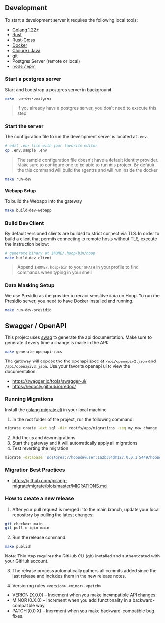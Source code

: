 ## Development

To start a development server it requires the following local tools:

- [Golang 1.22+](https://go.dev/doc/install)
- [Rust](https://www.rust-lang.org/tools/install)
- [Rust-Cross](https://github.com/cross-rs/cross)
- [Docker](https://docs.docker.com/engine/install/)
- [Clojure / Java](https://clojure.org/guides/install_clojure)
- [git](https://git-scm.com/book/en/v2/Getting-Started-Installing-Git)
- Postgres Server (remote or local)
- [node / npm](https://nodejs.org/en/download)

### Start a postgres server

Start and bootstrap a postgres server in background

```sh
make run-dev-postgres
```

> If you already have a postgres server, you don't need to execute this step.

### Start the server

The configuration file to run the development server is located at `.env`.

```sh
# edit .env file with your favorite editor
cp .env.sample .env
```

> The sample configuration file doesn't have a default identity provider. Make sure to configure one to be able to run this project.
> By default the this command will build the agentrs and will run inside the docker

```sh
make run-dev
```

#### Webapp Setup

To build the Webapp into the gateway

```sh
make build-dev-webapp
```

### Build Dev Client

By default versioned clients are builded to strict connect via TLS. In order to build a client that permits connecting to remote hosts without TLS, execute the instruction below:

```sh
# generate binary at $HOME/.hoop/bin/hoop
make build-dev-client
```

> Append `$HOME/.hoop/bin` to your `$PATH` in your profile to find commands when typing in your shell

### Data Masking Setup

We use Presidio as the provider to redact sensitive data on Hoop. To run the Presidio server, you need to have Docker installed and running.

```sh
make run-dev-presidio
```

## Swagger / OpenAPI

This project uses [swag](https://github.com/swaggo/swag) to generate the api documentation. Make sure to generate it every time a change is made in the API:

```sh
make generate-openapi-docs
```

The gateway will expose the the openapi spec at `/api/openapiv2.json` and `/api/openapiv3.json`. Use your favorite openapi ui to view the documentation:

- https://swagger.io/tools/swagger-ui/
- https://redocly.github.io/redoc/

### Running Migrations

Install the [golang migrate cli](https://github.com/golang-migrate/migrate/releases/tag/v4.16.2) in your local machine

1. In the root folder of the project, run the following command:

```sh
migrate create -ext sql -dir rootfs/app/migrations -seq my_new_change
```

2. Add the `up` and `down` migrations
3. Start the gateway and it will automatically apply all migrations
4. Test reverting the migration

```sh
migrate -database 'postgres://hoopdevuser:1a2b3c4d@127.0.0.1:5449/hoopdevdb?sslmode=disable' -path rootfs/app/migrations/ down 1
```

### Migration Best Practices

- https://github.com/golang-migrate/migrate/blob/master/MIGRATIONS.md

### How to create a new release

1. After your pull request is merged into the main branch, update your local repository by pulling the latest changes:
```sh
git checkout main
git pull origin main
```

2. Run the release command:
```sh
make publish
```
Note: This step requires the GitHub CLI (gh) installed and authenticated with your GitHub account.

3. The release process automatically gathers all commits added since the last release and includes them in 
the new release notes.

4. Versioning rules `<version>.<minor>.<patch>`
- VERION (X.0.0) – Increment when you make incompatible API changes.
- MINOR (0.X.0) – Increment when you add functionality in a backward-compatible way.
- PATCH (0.0.X) – Increment when you make backward-compatible bug fixes.
